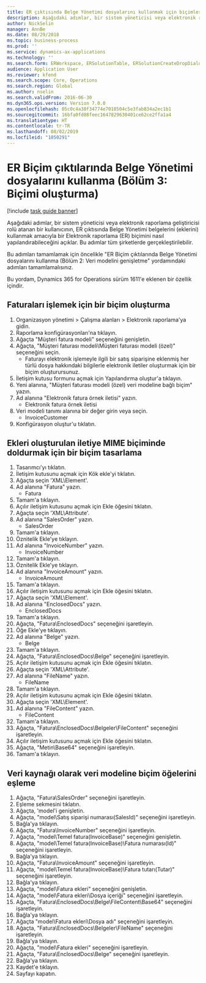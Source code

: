 ```yaml
---
title: ER çıktısında Belge Yönetimi dosyalarını kullanmak için biçimler oluşturma
description: Aşağıdaki adımlar, bir sistem yöneticisi veya elektronik raporlama geliştiricisi rolü atanan bir kullanıcının, ER çıktısında Belge Yönetimi belgelerini kullanmak amacıyla bir Elektronik raporlama biçimini nasıl yapılandırabileceğini açıklar.
author: NickSelin
manager: AnnBe
ms.date: 08/29/2018
ms.topic: business-process
ms.prod: ''
ms.service: dynamics-ax-applications
ms.technology: ''
ms.search.form: ERWorkspace, ERSolutionTable, ERSolutionCreateDropDialog, EROperationDesigner, ERComponentTypeDropDialog
audience: Application User
ms.reviewer: kfend
ms.search.scope: Core, Operations
ms.search.region: Global
ms.author: nselin
ms.search.validFrom: 2016-06-30
ms.dyn365.ops.version: Version 7.0.0
ms.openlocfilehash: 05c0c4a38f34774e7018504c5e3fab834a2ec1b1
ms.sourcegitcommit: 16bfa0fd08feec1647829630401ce62ce2ffa1a4
ms.translationtype: HT
ms.contentlocale: tr-TR
ms.lasthandoff: 08/02/2019
ms.locfileid: "1850291"
---
```

# <a name="er-use-document-management-files-in-format-outputs-part-3-create-format"></a>ER Biçim çıktılarında Belge Yönetimi dosyalarını kullanma (Bölüm 3: Biçimi oluşturma)

[!include [task guide banner](../../includes/task-guide-banner.md)]

Aşağıdaki adımlar, bir sistem yöneticisi veya elektronik raporlama geliştiricisi rolü atanan bir kullanıcının, ER çıktısında Belge Yönetimi belgelerini (eklerini) kullanmak amacıyla bir Elektronik raporlama (ER) biçimini nasıl yapılandırabileceğini açıklar. Bu adımlar tüm şirketlerde gerçekleştirilebilir.

Bu adımları tamamlamak için öncelikle "ER Biçim çıktılarında Belge Yönetimi dosyalarını kullanma (Bölüm 2: Veri modelini genişletme" yordamındaki adımları tamamlamalısınız.

Bu yordam, Dynamics 365 for Operations sürüm 1611'e eklenen bir özellik içindir.


## <a name="create-a-format-to-process-invoices"></a>Faturaları işlemek için bir biçim oluşturma
1. Organizasyon yönetimi > Çalışma alanları > Elektronik raporlama'ya gidin.
2. Raporlama konfigürasyonları'na tıklayın.
3. Ağaçta "Müşteri fatura modeli" seçeneğini genişletin.
4. Ağaçta, "Müşteri faturası modeli\Müşteri faturası modeli (özel)" seçeneğini seçin.
    * Faturayı elektronik işlemeyle ilgili bir satış siparişine eklenmiş her türlü dosya hakkındaki bilgilerle elektronik iletiler oluşturmak için bir biçim oluşturursunuz.  
5. İletişim kutusu formunu açmak için Yapılandırma oluştur'a tıklayın.
6. Yeni alanına, "Müşteri faturası modeli (özel) veri modeline bağlı biçim" yazın.
7. Ad alanına "Elektronik fatura örnek iletisi" yazın.
    * Elektronik fatura örnek iletisi  
8. Veri modeli tanımı alanına bir değer girin veya seçin.
    * InvoiceCustomer  
9. Konfigürasyon oluştur'u tıklatın.

## <a name="design-a-format-to-populate-attachments-into-generating-a-message-in-mime-format"></a>Ekleri oluşturulan iletiye MIME biçiminde doldurmak için bir biçim tasarlama
1. Tasarımcı'yı tıklatın.
2. İletişim kutusunu açmak için Kök ekle'yi tıklatın.
3. Ağaçta seçin 'XML\Element'.
4. Ad alanına "Fatura" yazın.
    * Fatura  
5. Tamam'a tıklayın.
6. Açılır iletişim kutusunu açmak için Ekle öğesini tıklatın.
7. Ağaçta seçin 'XML\Attribute'.
8. Ad alanına "SalesOrder" yazın.
    * SalesOrder  
9. Tamam'a tıklayın.
10. Öznitelik Ekle'ye tıklayın.
11. Ad alanına "InvoiceNumber" yazın.
    * InvoiceNumber  
12. Tamam'a tıklayın.
13. Öznitelik Ekle'ye tıklayın.
14. Ad alanına "InvoiceAmount" yazın.
    * InvoiceAmount  
15. Tamam'a tıklayın.
16. Açılır iletişim kutusunu açmak için Ekle öğesini tıklatın.
17. Ağaçta seçin 'XML\Element'.
18. Ad alanına "EnclosedDocs" yazın.
    * EnclosedDocs  
19. Tamam'a tıklayın.
20. Ağaçta, "Fatura\EnclosedDocs" seçeneğini işaretleyin.
21. Öğe Ekle'ye tıklayın.
22. Ad alanına "Belge" yazın.
    * Belge  
23. Tamam'a tıklayın.
24. Ağaçta, "Fatura\EnclosedDocs\Belge" seçeneğini işaretleyin.
25. Açılır iletişim kutusunu açmak için Ekle öğesini tıklatın.
26. Ağaçta seçin 'XML\Attribute'.
27. Ad alanına "FileName" yazın.
    * FileName  
28. Tamam'a tıklayın.
29. Açılır iletişim kutusunu açmak için Ekle öğesini tıklatın.
30. Ağaçta seçin 'XML\Element'.
31. Ad alanına "FileContent" yazın.
    * FileContent  
32. Tamam'a tıklayın.
33. Ağaçta, "Fatura\EnclosedDocs\Belgeler\FileContent" seçeneğini işaretleyin.
34. Açılır iletişim kutusunu açmak için Ekle öğesini tıklatın.
35. Ağaçta, "Metin\Base64" seçeneğini işaretleyin.
36. Tamam'a tıklayın.

## <a name="map-format-elements-to-data-model-as-data-source"></a>Veri kaynağı olarak veri modeline biçim öğelerini eşleme
1. Ağaçta, "Fatura\SalesOrder" seçeneğini işaretleyin.
2. Eşleme sekmesini tıklatın.
3. Ağaçta, 'model'i genişletin.
4. Ağaçta, "model\Satış siparişi numarası(SalesId)" seçeneğini işaretleyin.
5. Bağla'ya tıklayın.
6. Ağaçta, "Fatura\InvoiceNumber" seçeneğini işaretleyin.
7. Ağaçta, "model\Temel fatura(InvoiceBase)" seçeneğini genişletin.
8. Ağaçta, "model\Temel fatura(InvoiceBase)\Fatura numarası(Id)" seçeneğini işaretleyin.
9. Bağla'ya tıklayın.
10. Ağaçta, "Fatura\InvoiceAmount" seçeneğini işaretleyin.
11. Ağaçta, "model\Temel fatura(InvoiceBase)\Fatura tutarı(Tutar)" seçeneğini işaretleyin.
12. Bağla'ya tıklayın.
13. Ağaçta, "model\Fatura ekleri" seçeneğini genişletin.
14. Ağaçta, "model\Fatura ekleri\Dosya içeriği" seçeneğini işaretleyin.
15. Ağaçta, "Fatura\EnclosedDocs\Belge\FileContent\Base64" seçeneğini işaretleyin.
16. Bağla'ya tıklayın.
17. Ağaçta "model\Fatura ekleri\Dosya adı" seçeneğini işaretleyin.
18. Ağaçta, "Fatura\EnclosedDocs\Belgeler\FileName" seçeneğini işaretleyin.
19. Bağla'ya tıklayın.
20. Ağaçta, "model\Fatura ekleri" seçeneğini işaretleyin.
21. Ağaçta, "Fatura\EnclosedDocs\Belge" seçeneğini işaretleyin.
22. Bağla'ya tıklayın.
23. Kaydet'e tıklayın.
24. Sayfayı kapatın.

